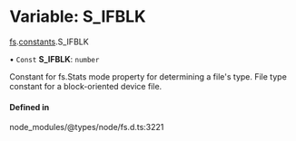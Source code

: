 # Variable: S\_IFBLK

[fs](../modules/fs.md).[constants](../modules/fs.constants.md).S_IFBLK

• `Const` **S\_IFBLK**: `number`

Constant for fs.Stats mode property for determining a file's type. File type constant for a block-oriented device file.

#### Defined in

node_modules/@types/node/fs.d.ts:3221
